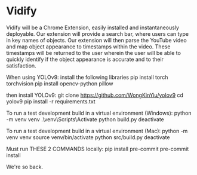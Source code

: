 # Vidify

Vidify will be a Chrome Extension, easily installed and instantaneously deployable. Our extension will provide a search bar, where users can type in key names of objects. Our extension will then parse the YouTube video and map object appearance to timestamps within the video. These timestamps will be returned to the user wherein the user will be able to quickly identify if the object appearance is accurate and to their satisfaction.

When using YOLOv9:
install the following libraries
pip install torch torchvision
pip install opencv-python pillow

then install YOLOv9:
git clone https://github.com/WongKinYiu/yolov9
cd yolov9
pip install -r requirements.txt

To run a test development build in a virtual environment (Windows):
python -m venv venv
.\venv\Scripts\Activate
python build.py
deactivate


To run a test development build in a virtual environment (Mac):
python -m venv venv
source venv/bin/activate
python src/build.py
deactivate

Must run THESE 2 COMMANDS locally:
pip install pre-commit
pre-commit install

We're so back.

